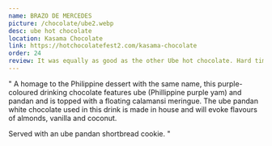 ```yaml
---
name: BRAZO DE MERCEDES
picture: /chocolate/ube2.webp
desc: ube hot chocolate
location: Kasama Chocolate
link: https://hotchocolatefest2.com/kasama-chocolate
order: 24
review: It was equally as good as the other Ube hot chocolate. Hard time deciding which one was better.
---
```


"
A homage to the Philippine dessert with the same name, this purple-coloured drinking chocolate features ube (Phillippine purple yam) and pandan and is topped with a floating calamansi meringue. The ube pandan white chocolate used in this drink is made in house and will evoke flavours of almonds, vanilla and coconut.

Served with an ube pandan shortbread cookie.
"
